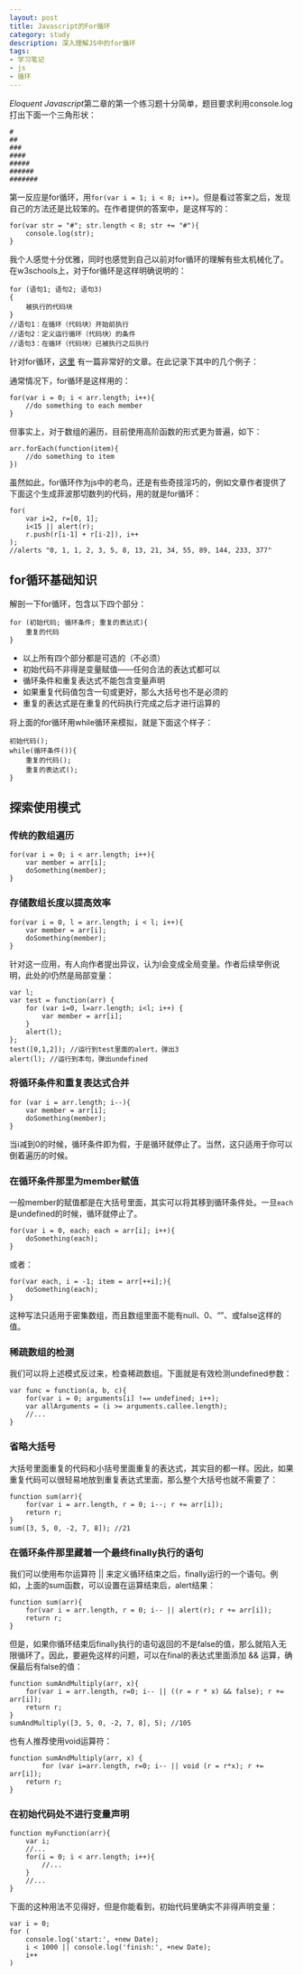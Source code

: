 ```yaml
---
layout: post
title: Javascript的For循环
category: study
description: 深入理解JS中的for循环
tags:
- 学习笔记
- js
- 循环
---
```


*Eloquent Javascript*第二章的第一个练习题十分简单，题目要求利用console.log打出下面一个三角形状：

```
#
##
###
####
#####
######
#######
```

第一反应是for循环，用`for(var i = 1; i < 8; i++)`。但是看过答案之后，发现自己的方法还是比较笨的。在作者提供的答案中，是这样写的：

```
for(var str = "#"; str.length < 8; str += "#"){
    console.log(str);
}
```

我个人感觉十分优雅，同时也感觉到自己以前对for循环的理解有些太机械化了。在w3schools上，对于for循环是这样明确说明的：

```
for (语句1; 语句2; 语句3)
{
    被执行的代码块
}
//语句1：在循环（代码块）开始前执行
//语句2：定义运行循环（代码块）的条件
//语句3：在循环（代码块）已被执行之后执行
```

针对for循环，[这里](https://javascriptweblog.wordpress.com/2010/10/11/rethinking-javascript-for-loops/) 有一篇非常好的文章。在此记录下其中的几个例子：

通常情况下，for循环是这样用的：

```
for(var i = 0; i < arr.length; i++){
    //do something to each member
}
```

但事实上，对于数组的遍历，目前使用高阶函数的形式更为普遍，如下：

```
arr.forEach(function(item){
    //do something to item
})
```

虽然如此，for循环作为js中的老鸟，还是有些奇技淫巧的，例如文章作者提供了下面这个生成菲波那切数列的代码，用的就是for循环：

```
for(
    var i=2, r=[0, 1];
    i<15 || alert(r);
    r.push(r[i-1] + r[i-2]), i++
);
//alerts "0, 1, 1, 2, 3, 5, 8, 13, 21, 34, 55, 89, 144, 233, 377"
```

## for循环基础知识

解剖一下for循环，包含以下四个部分：

```
for (初始代码; 循环条件; 重复的表达式){
    重复的代码
}
```

- 以上所有四个部分都是可选的（不必须）
- 初始代码不非得是变量赋值——任何合法的表达式都可以
- 循环条件和重复表达式不能包含变量声明
- 如果重复代码值包含一句或更好，那么大括号也不是必须的
- 重复的表达式是在重复的代码执行完成之后才进行运算的

将上面的for循环用while循环来模拟，就是下面这个样子：

```
初始代码();
while(循环条件()){
    重复的代码();
    重复的表达式();
}
```

## 探索使用模式

### 传统的数组遍历

```
for(var i = 0; i < arr.length; i++){
    var member = arr[i];
    doSomething(member);
}
```

### 存储数组长度以提高效率

```
for(var i = 0, l = arr.length; i < l; i++){
    var member = arr[i];
    doSomething(member);
}
```

针对这一应用，有人向作者提出异议，认为l会变成全局变量。作者后续举例说明，此处的l仍然是局部变量：

```
var l;
var test = function(arr) {
    for (var i=0, l=arr.length; i<l; i++) {
        var member = arr[i];
    }
    alert(l);
};
test([0,1,2]); //运行到test里面的alert，弹出3
alert(l); //运行到本句，弹出undefined
```

### 将循环条件和重复表达式合并

```
for (var i = arr.length; i--){
    var member = arr[i];
    doSomething(member);
}
```

当i减到0的时候，循环条件即为假，于是循环就停止了。当然，这只适用于你可以倒着遍历的时候。

### 在循环条件那里为member赋值

一般member的赋值都是在大括号里面，其实可以将其移到循环条件处。一旦`each`是undefined的时候，循环就停止了。

```
for(var i = 0, each; each = arr[i]; i++){
    doSomething(each);
}
```

或者：

```
for(var each, i = -1; item = arr[++i];){
    doSomething(each);
}
```

这种写法只适用于密集数组，而且数组里面不能有null、0、“”、或false这样的值。

### 稀疏数组的检测

我们可以将上述模式反过来，检查稀疏数组。下面就是有效检测undefined参数：

```
var func = function(a, b, c){
    for(var i = 0; arguments[i] !== undefined; i++);
    var allArguments = (i >= arguments.callee.length);
    //...
}
```

### 省略大括号

大括号里面重复的代码和小括号里面重复的表达式，其实目的都一样。因此，如果重复代码可以很轻易地放到重复表达式里面，那么整个大括号也就不需要了：

```
function sum(arr){
    for(var i = arr.length, r = 0; i--; r += arr[i]);
    return r;
}
sum([3, 5, 0, -2, 7, 8]); //21
```

### 在循环条件那里藏着一个最终finally执行的语句

我们可以使用布尔运算符 \|\| 来定义循环结束之后，finally运行的一个语句。例如，上面的sum函数，可以设置在运算结束后，alert结果：

```
function sum(arr){
    for(var i = arr.length, r = 0; i-- || alert(r); r += arr[i]);
    return r;
}
```

但是，如果你循环结束后finally执行的语句返回的不是false的值，那么就陷入无限循环了。因此，要避免这样的问题，可以在final的表达式里面添加 && 运算，确保最后有false的值：

```
function sumAndMultiply(arr, x){
    for(var i = arr.length, r=0; i-- || ((r = r * x) && false); r += arr[i]);
    return r;
}
sumAndMultiply([3, 5, 0, -2, 7, 8], 5); //105
```

也有人推荐使用void运算符：

```
function sumAndMultiply(arr, x) {
        for (var i=arr.length, r=0; i-- || void (r = r*x); r += arr[i]);
    return r;
}
```

### 在初始代码处不进行变量声明

```
function myFunction(arr){
    var i;
    //...
    for(i = 0; i < arr.length; i++){
        //...
    }
    //...
}
```

下面的这种用法不见得好，但是你能看到，初始代码里确实不非得声明变量：

```
var i = 0;
for (
    console.log('start:', +new Date);
    i < 1000 || console.log('finish:', +new Date);
    i++
)
```

